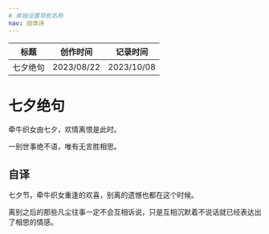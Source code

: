 ```yaml
---
# 单独设置导航名称
nav: 旧体诗
---
```


| 标题     | 创作时间   | 记录时间   |
| -------- | ---------- | ---------- |
| 七夕绝句 | 2023/08/22 | 2023/10/08 |

# 七夕绝句

牵牛织女由七夕，欢情离恨是此时。

一别世事绝不语，唯有无言胜相思。

## 自译

七夕节，牵牛织女重逢的欢喜，别离的遗憾也都在这个时候。

离别之后的那些凡尘往事一定不会互相诉说，只是互相沉默着不说话就已经表达出了相思的情感。
